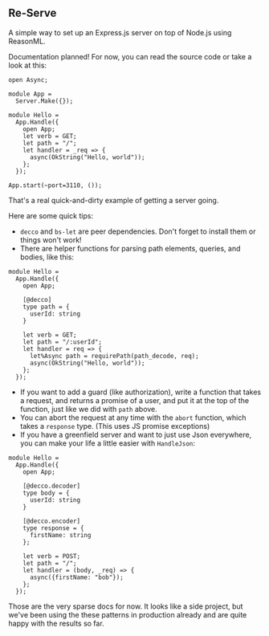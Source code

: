 ## Re-Serve

A simple way to set up an Express.js server on top of Node.js using ReasonML.

Documentation planned! For now, you can read the source code or take a look at this:

```reasonml
open Async;

module App =
  Server.Make({});

module Hello =
  App.Handle({
    open App;
    let verb = GET;
    let path = "/";
    let handler = _req => {
      async(OkString("Hello, world"));
    };
  });

App.start(~port=3110, ());
```

That's a real quick-and-dirty example of getting a server going.

Here are some quick tips:

- `decco` and `bs-let` are peer dependencies. Don't forget to install them or things won't work!
- There are helper functions for parsing path elements, queries, and bodies, like this:

```reasonml
module Hello =
  App.Handle({
    open App;

    [@decco]
    type path = {
      userId: string
    }

    let verb = GET;
    let path = "/:userId";
    let handler = req => {
      let%Async path = requirePath(path_decode, req);
      async(OkString("Hello, world"));
    };
  });
```

- If you want to add a guard (like authorization), write a function that takes a request, and returns a promise of a user, and put it at the top of the function, just like we did with `path` above.
- You can abort the request at any time with the `abort` function, which takes a `response` type. (This uses JS promise exceptions)
- If you have a greenfield server and want to just use Json everywhere, you can make your life a little easier with `HandleJson`:

```reasonml
module Hello =
  App.Handle({
    open App;

    [@decco.decoder]
    type body = {
      userId: string
    }

    [@decco.encoder]
    type response = {
      firstName: string
    };

    let verb = POST;
    let path = "/";
    let handler = (body, _req) => {
      async({firstName: "bob"});
    };
  });
```

Those are the very sparse docs for now. It looks like a side project, but we've been using the these patterns in production already and are quite happy with the results so far.
